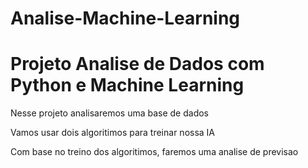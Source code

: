 # Analise-Machine-Learning

# Projeto Analise de Dados com Python e Machine Learning

Nesse projeto analisaremos uma base de dados

Vamos usar dois algoritimos para treinar nossa IA

Com base no treino dos algoritimos, faremos uma analise de previsao
